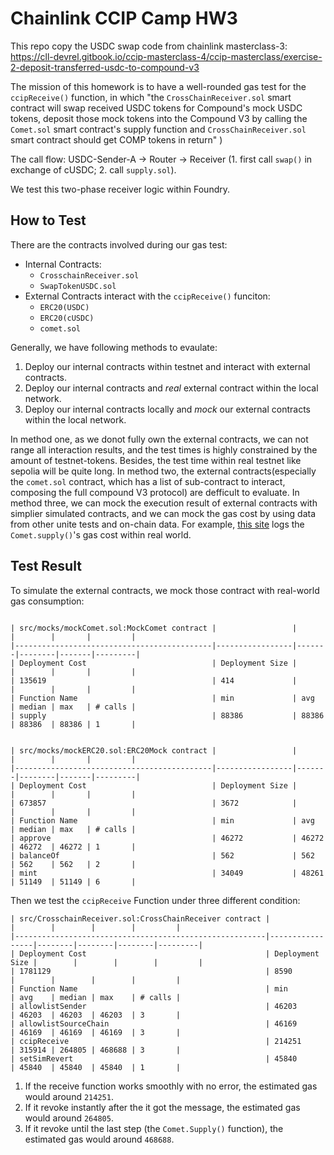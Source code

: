 # Chainlink CCIP Camp HW3 

This repo copy the USDC swap code from chainlink masterclass-3: https://cll-devrel.gitbook.io/ccip-masterclass-4/ccip-masterclass/exercise-2-deposit-transferred-usdc-to-compound-v3

The mission of this homework is to have a well-rounded gas test for the `ccipReceive()` function, in which "the `CrossChainReceiver.sol` smart contract will swap received USDC tokens for Compound's mock USDC tokens, deposit those mock tokens into the Compound V3 by calling the `Comet.sol` smart contract's supply function and `CrossChainReceiver.sol` smart contract should get COMP tokens in return" )

The call flow: USDC-Sender-A -> Router -> Receiver (1. first call `swap()` in exchange of cUSDC; 2. call `supply.sol`).

We test this two-phase receiver logic within Foundry. 

## How to Test 

There are the contracts involved during our gas test: 
- Internal Contracts: 
    - `CrosschainReceiver.sol` 
    - `SwapTokenUSDC.sol` 
- External Contracts interact with the `ccipReceive()` funciton: 
    - `ERC20(USDC)`
    - `ERC20(cUSDC)`
    - `comet.sol`

Generally, we have following methods to evaulate: 
1. Deploy our internal contracts within testnet and interact with external contracts. 
2. Deploy our internal contracts and *real* external contract within the local network. 
3. Deploy our internal contracts locally and *mock* our external contracts within the local network. 

In method one, as we donot fully own the external contracts, we can not range all interaction results, and the test times is highly constrained by the amount of testnet-tokens. Besides, the test time within real testnet like sepolia will be quite long. 
In method two, the external contracts(especially the `comet.sol` contract, which has a list of sub-contract to interact, composing the full compound V3 protocol) are defficult to evaluate. 
In method three, we can mock the execution result of external contracts with simplier simulated contracts, and we can mock the gas cost by using data from other unite tests and on-chain data. For example, [this site](https://etherscan.io/advanced-filter?fadd=0xc3d688b66703497daa19211eedff47f25384cdc3&tadd=0xc3d688b66703497daa19211eedff47f25384cdc3&mtd=0xf2b9fdb8%7eSupply&txntype=2) logs the `Comet.supply()`'s gas cost within real world. 

## Test Result 

To simulate the external contracts, we mock those contract with real-world gas consumption: 

```

| src/mocks/mockComet.sol:MockComet contract |                 |       |        |       |         |
|--------------------------------------------|-----------------|-------|--------|-------|---------|
| Deployment Cost                            | Deployment Size |       |        |       |         |
| 135619                                     | 414             |       |        |       |         |
| Function Name                              | min             | avg   | median | max   | # calls |
| supply                                     | 88386           | 88386 | 88386  | 88386 | 1       |


| src/mocks/mockERC20.sol:ERC20Mock contract |                 |       |        |       |         |
|--------------------------------------------|-----------------|-------|--------|-------|---------|
| Deployment Cost                            | Deployment Size |       |        |       |         |
| 673857                                     | 3672            |       |        |       |         |
| Function Name                              | min             | avg   | median | max   | # calls |
| approve                                    | 46272           | 46272 | 46272  | 46272 | 1       |
| balanceOf                                  | 562             | 562   | 562    | 562   | 2       |
| mint                                       | 34049           | 48261 | 51149  | 51149 | 6       |
```
Then we test the `ccipReceive` Function under three different condition:

```
| src/CrosschainReceiver.sol:CrossChainReceiver contract |                 |        |        |        |         |
|--------------------------------------------------------|-----------------|--------|--------|--------|---------|
| Deployment Cost                                        | Deployment Size |        |        |        |         |
| 1781129                                                | 8590            |        |        |        |         |
| Function Name                                          | min             | avg    | median | max    | # calls |
| allowlistSender                                        | 46203           | 46203  | 46203  | 46203  | 3       |
| allowlistSourceChain                                   | 46169           | 46169  | 46169  | 46169  | 3       |
| ccipReceive                                            | 214251          | 315914 | 264805 | 468688 | 3       |
| setSimRevert                                           | 45840           | 45840  | 45840  | 45840  | 1       |
```

1. If the receive function works smoothly with no error, the estimated gas would around `214251`. 
2. If it revoke instantly after the it got the message, the estimated gas would around `264805`. 
3. If it revoke until the last step (the `Comet.Supply()` function), the estimated gas would around `468688`. 
